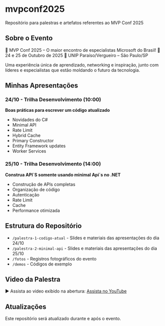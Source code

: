 # mvpconf2025
Repositório para palestras e artefatos referentes ao MVP Conf 2025
## Sobre o Evento
🚀 MVP Conf 2025 – O maior encontro de especialistas Microsoft do Brasil!
📅 24 e 25 de Outubro de 2025
📍 UNIP Paraíso/Vergueiro – São Paulo/SP

Uma experiência única de aprendizado, networking e inspiração, junto com líderes e especialistas que estão moldando o futuro da tecnologia.

## Minhas Apresentações

### 24/10 - Trilha Desenvolvimento (10:00)
**Boas práticas para escrever um código atualizado**
- Novidades do C#
- Minimal API
- Rate Limit
- Hybrid Cache
- Primary Constructor
- Entity Framework updates
- Worker Services

### 25/10 - Trilha Desenvolvimento (14:00)
**Construa API´S somente usando minimal Api´s no .NET**
- Construção de APIs completas
- Organização de código
- Autenticação
- Rate Limit
- Cache
- Performance otimizada

## Estrutura do Repositório
- `/palestra-1-codigo-atual` - Slides e materiais das apresentações do dia 24/10
- `/palestra-2-minimal-api` - Slides e materiais das apresentações do dia 25/10
- `/fotos` - Registros fotográficos do evento
- `/demos` - Códigos de exemplo

## Video da Palestra
▶️ Assista ao vídeo exibido na abertura: [Assista no YouTube](https://youtu.be/ovz7p2o5Z6M)

## Atualizações
Este repositório será atualizado durante e após o evento.